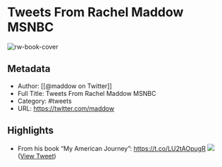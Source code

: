 # Tweets From Rachel Maddow MSNBC

![rw-book-cover](https://pbs.twimg.com/profile_images/59437078/icon-200x200.jpg)

## Metadata
- Author: [[@maddow on Twitter]]
- Full Title: Tweets From Rachel Maddow MSNBC
- Category: #tweets
- URL: https://twitter.com/maddow

## Highlights
- From his book “My American Journey”: https://t.co/LU2tAOpugR
  ![](https://pbs.twimg.com/media/FCCUHxMXEAELlnm.jpg) ([View Tweet](https://twitter.com/maddow/status/1450321945883553794))
